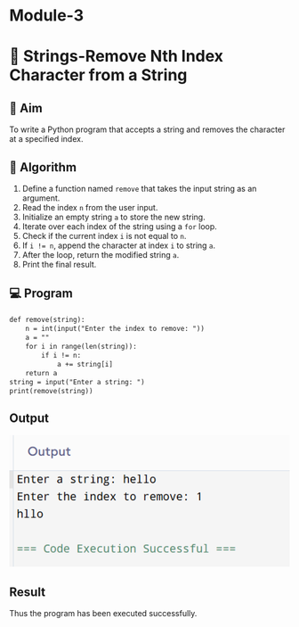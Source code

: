 # Module-3
# 🧹 Strings-Remove Nth Index Character from a String

## 🎯 Aim
To write a Python program that accepts a string and removes the character at a specified index.

## 🧠 Algorithm
1. Define a function named `remove` that takes the input string as an argument.
2. Read the index `n` from the user input.
3. Initialize an empty string `a` to store the new string.
4. Iterate over each index of the string using a `for` loop.
5. Check if the current index `i` is not equal to `n`.
6. If `i != n`, append the character at index `i` to string `a`.
7. After the loop, return the modified string `a`.
8. Print the final result.

## 💻 Program
```
def remove(string):
    n = int(input("Enter the index to remove: "))
    a = ""
    for i in range(len(string)):
        if i != n:
            a += string[i]
    return a
string = input("Enter a string: ")
print(remove(string))
```

## Output
![alt text](3.png)

## Result
Thus the program has been executed successfully.